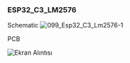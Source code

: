 ### ESP32_C3_LM2576
Schematic
![099_Esp32_C3_Lm2576-1](https://github.com/memetteminarslan/esp32_c3_lm2576/assets/74721347/e1ef0327-6a93-44ca-987a-950d19a10b3b)

  PCB
  
![Ekran Alıntısı](https://github.com/memetteminarslan/esp32_c3_lm2576/assets/74721347/16018e53-bdaf-4492-931b-f54fdba9d5a6)
